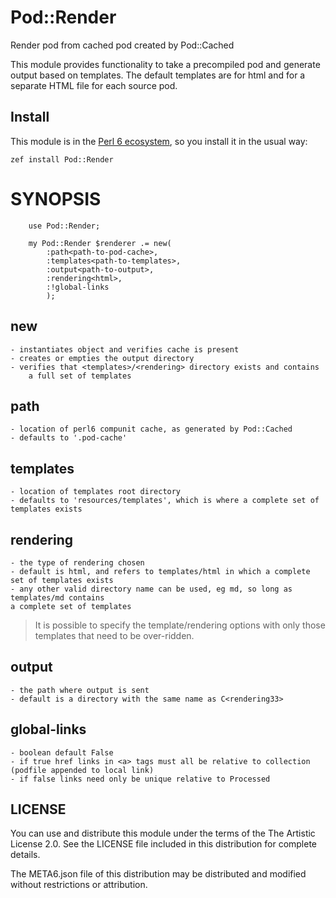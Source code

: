 # Pod::Render

Render pod from cached pod created by Pod::Cached

This module provides functionality to take a precompiled pod and generate
output based on templates. The default templates are for html and for a separate
HTML file for each source pod.

## Install

This module is in the [Perl 6 ecosystem](https://modules.perl6.org), so you install it in the usual way:

    zef install Pod::Render


# SYNOPSIS
```perl6
    use Pod::Render;

    my Pod::Render $renderer .= new(
        :path<path-to-pod-cache>,
        :templates<path-to-templates>,
        :output<path-to-output>,
        :rendering<html>,
        :!global-links
        );
```

## new
    - instantiates object and verifies cache is present
    - creates or empties the output directory
    - verifies that <templates>/<rendering> directory exists and contains
        a full set of templates

## path
    - location of perl6 compunit cache, as generated by Pod::Cached
    - defaults to '.pod-cache'

## templates
    - location of templates root directory
    - defaults to 'resources/templates', which is where a complete set of templates exists

## rendering
    - the type of rendering chosen
    - default is html, and refers to templates/html in which a complete set of templates exists
    - any other valid directory name can be used, eg md, so long as templates/md contains
    a complete set of templates

>It is possible to specify the template/rendering options with only those templates that
    need to be over-ridden.

## output
    - the path where output is sent
    - default is a directory with the same name as C<rendering33>

## global-links
    - boolean default False
    - if true href links in <a> tags must all be relative to collection (podfile appended to local link)
    - if false links need only be unique relative to Processed


## LICENSE

You can use and distribute this module under the terms of the The Artistic License 2.0. See the LICENSE file included in this distribution for complete details.

The META6.json file of this distribution may be distributed and modified without restrictions or attribution.
